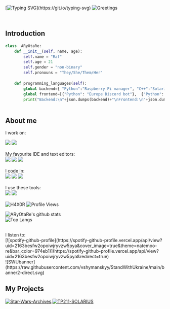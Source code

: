   
[![Typing SVG](https://readme-typing-svg.herokuapp.com?font=Roboto&color=%236F3CB8&center=true&vCenter=true&lines=%E5%A4%A7%E5%AE%B6%E5%A5%BD!+Hello!+Guten+Tag!+Bonjour!)](https://git.io/typing-svg) 
![Greetings](https://cdn.discordapp.com/emojis/595225951403638784.gif?size=4096)

<br/>

## Introduction

```py
class  ARyOtaRe:
	def __init__(self, name, age): 
		self.name = "Raf"
		self.age = 21
		self.gender = "non-binary"
		self.pronouns = "They/She/Them/Her"
		
	def programming_languages(self):
		global backend={ "Python":"Raspberry Pi manager", "C++":"Solarius"}
		global frontend=[{"Python": "Europe Discord bot"},  {"Python": "Star Wars Archives Discord bot"},{"HTML": "Website"},{"Javascript":"website"}]
		print("Backend:\n"+json.dumps(backend)+"\nFrontend:\n"+json.dumps(frontend))
		
```

## About me

I work on:
<br/>

![](https://img.shields.io/badge/OS-Linux-informational?style=flat&logo=linux&logoColor=white&color=6aa6f8)
![](https://img.shields.io/badge/OS-Windows-informational?style=flat&logo=windows&logoColor=white&color=6aa6f8)
<br/>
<br/>
My favourite IDE and text editors:
<br/>
![](https://img.shields.io/badge/Editor-VS_Code-informational?style=flat&logo=visual-studio-code&logoColor=white&color=6aa6f8)
![](https://img.shields.io/badge/Editor-Visual_Studio-informational?style=flat&logo=visual-studio&logoColor=white&color=6aa6f8)
![](https://img.shields.io/badge/Editor-Nano-informational?style=flat&logo=nano&logoColor=white&color=6aa6f8)
<br/>
<br/>
I code in:
<br/>
![](https://img.shields.io/badge/Code-Python-informational?style=flat&logo=python&logoColor=white&color=6aa6f8)
![](https://img.shields.io/badge/Code-JavaScript-informational?style=flat&logo=javascript&logoColor=white&color=6aa6f8)
![](https://img.shields.io/badge/Code-Arduino-informational?style=flat&logo=arduino&logoColor=white&color=6aa6f8)
<br/>
<br/>
I use these tools:
<br/>
![](https://img.shields.io/badge/Tools-MySQL-informational?style=flat&logo=mysql&logoColor=white&color=6aa6f8)
![](https://img.shields.io/badge/Tools-SQLite-informational?style=flat&logo=sqlite&logoColor=white&color=6aa6f8)
<br/>
<br/>
![H4X0R](https://cdn.discordapp.com/emojis/624632714766581762.gif?size=64)
![Profile Views](https://komarev.com/ghpvc/?username=ARyOtaRe)

![ARyOtaRe's github stats](https://github-readme-stats.vercel.app/api?username=ARyOtaRe&count_private=true&theme=synthwave)
<br/> ![Top Langs](https://github-readme-stats.vercel.app/api/top-langs/?username=ARyOtaRe&layout=compact) 

<br/>
I listen to:
<br/>
[![spotify-github-profile](https://spotify-github-profile.vercel.app/api/view?uid=2163besfw2opoiwjryvzw5pya&cover_image=true&theme=natemoo-re&bar_color=974eb1)](https://spotify-github-profile.vercel.app/api/view?uid=2163besfw2opoiwjryvzw5pya&redirect=true)
<br/>
![SWUbanner](https://raw.githubusercontent.com/vshymanskyy/StandWithUkraine/main/banner2-direct.svg)

## My Projects


<a href="https://github.com/ARyOtaRe/Star-Wars-Archives">
  <img align="center" src="https://github-readme-stats.vercel.app/api/pin/?username=aryotare&repo=Star-Wars-Archives&show_icons=true&line_height=27&title_color=8D33FF&text_color=8a919a&icon_color=8D33FF&bg_color=0d1117" alt="Star-Wars-Archives" />
</a>

<a href="https://github.com/ARyOtaRe/TP211-SOLARIUS">
  <img align="center" src="https://github-readme-stats.vercel.app/api/pin/?username=aryotare&repo=TP211-SOLARIUS&show_icons=true&line_height=27&title_color=1DE9B6&text_color=8a919a&icon_color=1DE9B6&bg_color=0d1117" alt="TP211-SOLARIUS" />
</a>
</br>
</br>

 




